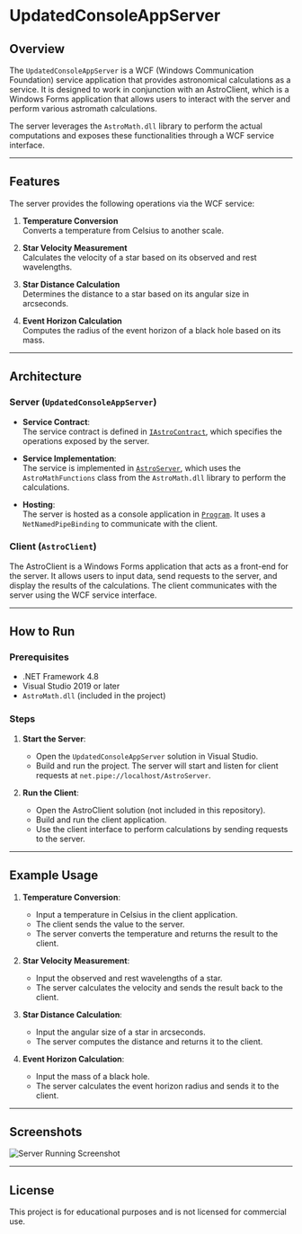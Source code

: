 # UpdatedConsoleAppServer

## Overview

The `UpdatedConsoleAppServer` is a WCF (Windows Communication Foundation) service application that provides astronomical calculations as a service. It is designed to work in conjunction with an AstroClient, which is a Windows Forms application that allows users to interact with the server and perform various astromath calculations.

The server leverages the `AstroMath.dll` library to perform the actual computations and exposes these functionalities through a WCF service interface.

---

## Features

The server provides the following operations via the WCF service:

1. **Temperature Conversion**  
   Converts a temperature from Celsius to another scale.

2. **Star Velocity Measurement**  
   Calculates the velocity of a star based on its observed and rest wavelengths.

3. **Star Distance Calculation**  
   Determines the distance to a star based on its angular size in arcseconds.

4. **Event Horizon Calculation**  
   Computes the radius of the event horizon of a black hole based on its mass.

---

## Architecture

### Server (`UpdatedConsoleAppServer`)

- **Service Contract**:  
  The service contract is defined in [`IAstroContract`](UpdatedConsoleAppServer/IAstroContract.cs), which specifies the operations exposed by the server.

- **Service Implementation**:  
  The service is implemented in [`AstroServer`](UpdatedConsoleAppServer/AstroServer.cs), which uses the `AstroMathFunctions` class from the `AstroMath.dll` library to perform the calculations.

- **Hosting**:  
  The server is hosted as a console application in [`Program`](UpdatedConsoleAppServer/Program.cs). It uses a `NetNamedPipeBinding` to communicate with the client.

### Client (`AstroClient`)

The AstroClient is a Windows Forms application that acts as a front-end for the server. It allows users to input data, send requests to the server, and display the results of the calculations. The client communicates with the server using the WCF service interface.

---

## How to Run

### Prerequisites

- .NET Framework 4.8
- Visual Studio 2019 or later
- `AstroMath.dll` (included in the project)

### Steps

1. **Start the Server**:
   - Open the `UpdatedConsoleAppServer` solution in Visual Studio.
   - Build and run the project. The server will start and listen for client requests at `net.pipe://localhost/AstroServer`.

2. **Run the Client**:
   - Open the AstroClient solution (not included in this repository).
   - Build and run the client application.
   - Use the client interface to perform calculations by sending requests to the server.

---

## Example Usage

1. **Temperature Conversion**:
   - Input a temperature in Celsius in the client application.
   - The client sends the value to the server.
   - The server converts the temperature and returns the result to the client.

2. **Star Velocity Measurement**:
   - Input the observed and rest wavelengths of a star.
   - The server calculates the velocity and sends the result back to the client.

3. **Star Distance Calculation**:
   - Input the angular size of a star in arcseconds.
   - The server computes the distance and returns it to the client.

4. **Event Horizon Calculation**:
   - Input the mass of a black hole.
   - The server calculates the event horizon radius and sends it to the client.


---

## Screenshots

![Server Running Screenshot](https://i.imgur.com/9EOFTIG.png)

---

## License

This project is for educational purposes and is not licensed for commercial use.
